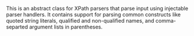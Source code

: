 This is an abstract class for XPath parsers that parse input using injectable parser handlers. It contains support for parsing common constructs like quoted string literals, qualified and non-qualified names, and comma-separted argument lists in parentheses.